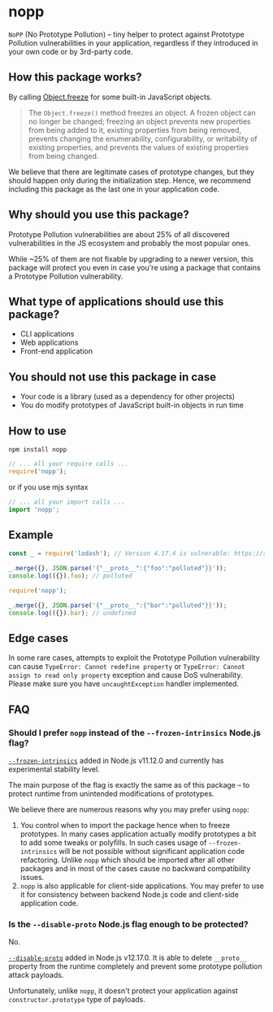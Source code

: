 # nopp

`NoPP` (No Prototype Pollution) – tiny helper to protect against Prototype
Pollution vulnerabilities in your application, regardless if they introduced in
your own code or by 3rd-party code.

## How this package works?

By calling [Object.freeze](https://developer.mozilla.org/en-US/docs/Web/JavaScript/Reference/Global_Objects/Object/freeze)
for some built-in JavaScript objects.

> The `Object.freeze()` method freezes an object. A frozen object can no longer be changed; freezing an object prevents new properties from being added to it, existing properties from being removed, prevents changing the enumerability, configurability, or writability of existing properties, and prevents the values of existing properties from being changed.

We believe that there are legitimate cases of prototype changes, but they should
happen only during the initialization step. Hence, we recommend including
this package as the last one in your application code.

## Why should you use this package?

Prototype Pollution vulnerabilities are about 25% of all discovered
vulnerabilities in the JS ecosystem and probably the most popular ones.

While ~25% of them are not fixable by upgrading to a newer version, this
package will protect you even in case you're using a package that contains
a Prototype Pollution vulnerability.

## What type of applications should use this package?

- CLI applications
- Web applications
- Front-end application

## You should not use this package in case

- Your code is a library (used as a dependency for other projects)
- You do modify prototypes of JavaScript built-in objects in run time

## How to use

```shell
npm install nopp
```

```javascript
// ... all your require calls ...
require('nopp');
```

or if you use mjs syntax

```javascript
// ... all your import calls ...
import 'nopp';
```

## Example

```javascript
const _ = require('lodash'); // Version 4.17.4 is vulnerable: https://security.snyk.io/vuln/npm:lodash:20180130

_.merge({}, JSON.parse('{"__proto__":{"foo":"polluted"}}'));
console.log(({}).foo); // polluted

require('nopp');

_.merge({}, JSON.parse('{"__proto__":{"bar":"polluted"}}'));
console.log(({}).bar); // undefined

```

## Edge cases

In some rare cases, attempts to exploit the Prototype Pollution vulnerability
can cause `TypeError: Cannot redefine property` or
`TypeError: Cannot assign to read only property` exception and cause DoS
vulnerability. Please make sure you have `uncaughtException` handler
implemented.

## FAQ

### Should I prefer `nopp` instead of the `--frozen-intrinsics` Node.js flag?

[`--frozen-intrinsics`](https://nodejs.org/docs/latest-v17.x/api/cli.html#--frozen-intrinsics) added in Node.js v11.12.0 and currently has experimental stability level.

The main purpose of the flag is exactly the same as of this package – to protect runtime from unintended modifications of prototypes.

We believe there are numerous reasons why you may prefer using `nopp`:

1. You control when to import the package hence when to freeze prototypes. In many cases application actually modify prototypes a bit to add some tweaks or polyfills. In such cases usage of `--frozen-intrinsics` will be not possible without significant application code refactoring. Unlike `nopp` which should be imported after all other packages and in most of the cases cause no backward compatibility issues.
2. `nopp` is also applicable for client-side applications. You may prefer to use it for consistency between backend Node.js code and client-side application code.

### Is the `--disable-proto` Node.js flag enough to be protected?

No.

[`--disable-proto`](https://nodejs.org/docs/latest-v17.x/api/cli.html#--disable-protomode) added in Node.js v12.17.0. It is able to delete `__proto__` property from the runtime completely and prevent some prototype pollution attack payloads.

Unfortunately, unlike `nopp`, it doesn't protect your application against `constructor.prototype` type of payloads.
